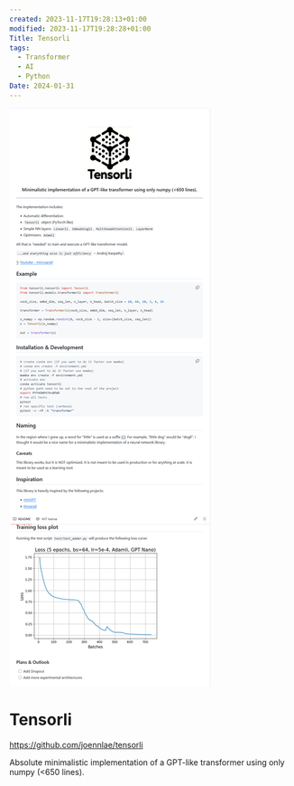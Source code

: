 ```yaml
---
created: 2023-11-17T19:28:13+01:00
modified: 2023-11-17T19:28:28+01:00
Title: Tensorli
tags:
  - Transformer
  - AI
  - Python
Date: 2024-01-31
---
```

![](../_asset/Pasted%20image%2020240131172635.png)

# 
# Tensorli

https://github.com/joennlae/tensorli

Absolute minimalistic implementation of a GPT-like transformer using only numpy (<650 lines).
